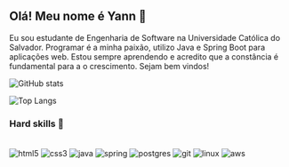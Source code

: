 ## Olá! Meu nome é Yann 👋
Eu sou estudante de Engenharia de Software na Universidade Católica do Salvador. Programar é a minha paixão, utilizo Java e Spring Boot para aplicações web. Estou sempre aprendendo e acredito que a constância é fundamental para a o crescimento. Sejam bem vindos!

![GitHub stats](https://github-readme-stats.vercel.app/api?username=yannd3v&show_icons=true&theme=merko)

![Top Langs](https://github-readme-stats.vercel.app/api/top-langs/?username=yannd3v&hide_progress=true)

### Hard skills 🔧

<div style="display: inline_block"><br/>
    <img align="center" alt="html5" src="https://img.shields.io/badge/HTML5-E34F26?style=for-the-badge&logo=html5&logoColor=white"/>
    <img align="center" alt="css3" src="https://img.shields.io/badge/CSS3-1572B6?style=for-the-badge&logo=css3&logoColor=white"/>
    <img align="center" alt="java" src="https://img.shields.io/badge/Java-ED8B00?style=for-the-badge&logo=openjdk&logoColor=white"/>
    <img align="center" alt="spring" src="https://img.shields.io/badge/Spring-6DB33F?style=for-the-badge&logo=spring&logoColor=white"/>
    <img align="center" alt="postgres" src="https://img.shields.io/badge/PostgreSQL-316192?style=for-the-badge&logo=postgresql&logoColor=white"/>
    <img align="center" alt="git" src="https://img.shields.io/badge/GIT-E44C30?style=for-the-badge&logo=git&logoColor=white"/>
    <img align="center" alt="linux" src="https://img.shields.io/badge/Linux-FCC624?style=for-the-badge&logo=linux&logoColor=black"/>
    <img align="center" alt="aws" src="https://img.shields.io/badge/Amazon_AWS-FF9900?style=for-the-badge&logo=amazonaws&logoColor=white
"/>
</div>

